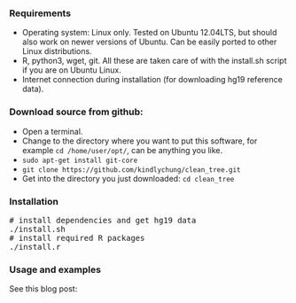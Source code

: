 <h3>Requirements</h3>
<ul>
<li>Operating system: Linux only. Tested on Ubuntu 12.04LTS, but should also work on newer versions of Ubuntu. Can be easily ported to other Linux distributions.</li>
<li>R, python3, wget, git. All these are taken care of with the install.sh script if you are on Ubuntu Linux.</li>
<li>Internet connection during installation (for downloading hg19 reference data).</li>
</ul>

<h3>Download source from github:</h3>
<ul>
<li>Open a terminal.</li>
<li>Change to the directory where you want to put this software, for example <code>cd /home/user/opt/</code>, can be anything you like.</li>
<li> <code>sudo apt-get install git-core</code></li>
<li> <code>git clone https://github.com/kindlychung/clean_tree.git</code></li>
<li> Get into the directory you just downloaded: <code>cd clean_tree</code></li>
</ul>

<h3>Installation</h3>
<pre>
# install dependencies and get hg19 data
./install.sh
# install required R packages
./install.r
</pre>

<h3>Usage and examples</h3>
<p>
See this blog post:
</p>
